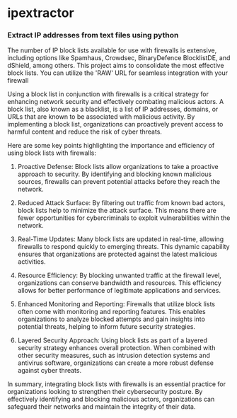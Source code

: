 # ipextractor #
### Extract IP addresses from text files using python ###

The number of IP block lists available for use with firewalls is extensive, including options like Spamhaus, Crowdsec, BinaryDefence BlocklistDE, and dShield, among others. This project aims to consolidate the most effective block lists. You can utilize the 'RAW' URL for seamless integration with your firewall

Using a block list in conjunction with firewalls is a critical strategy for enhancing network security and effectively combating malicious actors. A block list, also known as a blacklist, is a list of IP addresses, domains, or URLs that are known to be associated with malicious activity. By implementing a block list, organizations can proactively prevent access to harmful content and reduce the risk of cyber threats.

Here are some key points highlighting the importance and efficiency of using block lists with firewalls:

1. Proactive Defense: Block lists allow organizations to take a proactive approach to security. By identifying and blocking known malicious sources, firewalls can prevent potential attacks before they reach the network.

2. Reduced Attack Surface: By filtering out traffic from known bad actors, block lists help to minimize the attack surface. This means there are fewer opportunities for cybercriminals to exploit vulnerabilities within the network.

3. Real-Time Updates: Many block lists are updated in real-time, allowing firewalls to respond quickly to emerging threats. This dynamic capability ensures that organizations are protected against the latest malicious activities.

4. Resource Efficiency: By blocking unwanted traffic at the firewall level, organizations can conserve bandwidth and resources. This efficiency allows for better performance of legitimate applications and services.

5. Enhanced Monitoring and Reporting: Firewalls that utilize block lists often come with monitoring and reporting features. This enables organizations to analyze blocked attempts and gain insights into potential threats, helping to inform future security strategies.

6. Layered Security Approach: Using block lists as part of a layered security strategy enhances overall protection. When combined with other security measures, such as intrusion detection systems and antivirus software, organizations can create a more robust defense against cyber threats.

In summary, integrating block lists with firewalls is an essential practice for organizations looking to strengthen their cybersecurity posture. By effectively identifying and blocking malicious actors, organizations can safeguard their networks and maintain the integrity of their data.